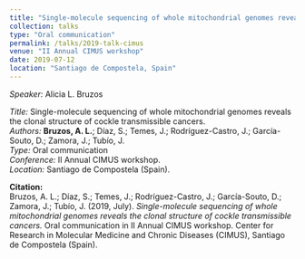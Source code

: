 ```yaml
---
title: "Single-molecule sequencing of whole mitochondrial genomes reveals the clonal structure of cockle transmissible cancers"
collection: talks
type: "Oral communication"
permalink: /talks/2019-talk-cimus
venue: "II Annual CIMUS workshop"
date: 2019-07-12
location: "Santiago de Compostela, Spain"
---
```


*Speaker:* Alicia L. Bruzos  

*Title:* Single-molecule sequencing of whole mitochondrial genomes reveals the clonal structure of cockle transmissible cancers.  
*Authors:* **Bruzos, A. L.**; Díaz, S.; Temes, J.; Rodríguez-Castro, J.; García-Souto, D.; Zamora, J.; Tubío, J.  
*Type:* Oral communication  
*Conference:* II Annual CIMUS workshop.  
*Location:* Santiago de Compostela (Spain).  

**Citation:**  
Bruzos, A. L.; Díaz, S.; Temes, J.; Rodríguez-Castro, J.; García-Souto, D.; Zamora, J.; Tubío, J. (2019, July). _Single-molecule sequencing of whole mitochondrial genomes reveals the clonal structure of cockle transmissible cancers._ Oral communication in II Annual CIMUS workshop. Center for Research in Molecular Medicine and Chronic Diseases (CIMUS), Santiago de Compostela (Spain).
